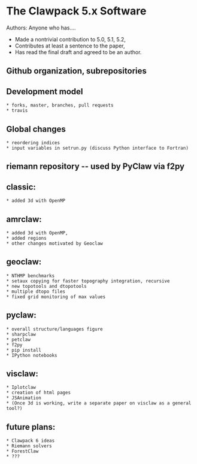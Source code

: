 
# The Clawpack 5.x Software

Authors: Anyone who has....
* Made a nontrivial contribution to 5.0, 5.1, 5.2,
* Contributes at least a sentence to the paper,
* Has read the final draft and agreed to be an author.

## Github organization, subrepositories

## Development model
    * forks, master, branches, pull requests
    * travis

## Global changes
    * reordering indices
    * input variables in setrun.py (discuss Python interface to Fortran)

## riemann repository -- used by PyClaw via f2py

## classic: 
    * added 3d with OpenMP

## amrclaw: 
    * added 3d with OpenMP, 
    * added regions
    * other changes motivated by Geoclaw

## geoclaw: 
    * NTHMP benchmarks
    * setaux copying for faster topography integration, recursive 
    * new topotools and dtopotools
    * multiple dtopo files
    * fixed grid monitoring of max values

## pyclaw:
    * overall structure/languages figure
    * sharpclaw
    * petclaw
    * f2py
    * pip install
    * IPython notebooks

## visclaw:
    * Iplotclaw
    * creation of html pages
    * JSAnimation
    * (Once 3d is working, write a separate paper on visclaw as a general tool?)

## future plans:
    * Clawpack 6 ideas
    * Riemann solvers
    * ForestClaw
    * ???

